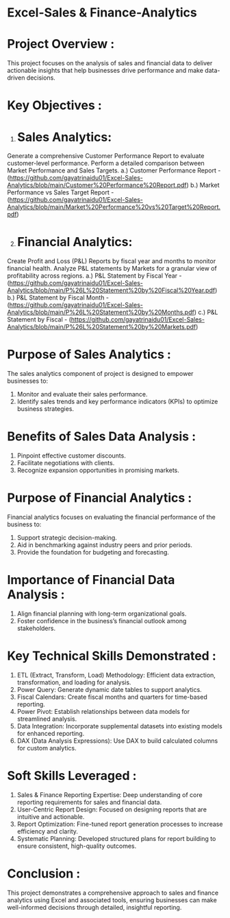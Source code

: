 # Excel-Sales & Finance-Analytics
# Project Overview : 
This project focuses on the analysis of sales and financial data to deliver actionable insights that help businesses drive performance and make data-driven decisions.

# Key Objectives :

1. # Sales Analytics:
Generate a comprehensive Customer Performance Report to evaluate customer-level performance. Perform a detailed comparison between Market Performance and Sales Targets. 
a.) Customer Performance Report - (https://github.com/gayatrinaidu01/Excel-Sales-Analytics/blob/main/Customer%20Performance%20Report.pdf) 
b.) Market Performance vs Sales Target Report - (https://github.com/gayatrinaidu01/Excel-Sales-Analytics/blob/main/Market%20Performance%20vs%20Target%20Report.pdf)

2. # Financial Analytics:
Create Profit and Loss (P&L) Reports by fiscal year and months to monitor financial health. Analyze P&L statements by Markets for a granular view of profitability across regions.
a.) P&L Statement by Fiscal Year - (https://github.com/gayatrinaidu01/Excel-Sales-Analytics/blob/main/P%26L%20Statement%20by%20Fiscal%20Year.pdf)
b.) P&L Statement by Fiscal Month - (https://github.com/gayatrinaidu01/Excel-Sales-Analytics/blob/main/P%26L%20Statement%20by%20Months.pdf)
c.) P&L Statement by Fiscal - (https://github.com/gayatrinaidu01/Excel-Sales-Analytics/blob/main/P%26L%20Statement%20by%20Markets.pdf)

# Purpose of Sales Analytics : 
The sales analytics component of project is designed to empower businesses to:
1. Monitor and evaluate their sales performance.
2. Identify sales trends and key performance indicators (KPIs) to optimize business strategies.

# Benefits of Sales Data Analysis :
1. Pinpoint effective customer discounts.
2. Facilitate negotiations with clients.
3. Recognize expansion opportunities in promising markets.

# Purpose of Financial Analytics :
Financial analytics focuses on evaluating the financial performance of the business to:
1. Support strategic decision-making.
2. Aid in benchmarking against industry peers and prior periods.
3. Provide the foundation for budgeting and forecasting.

# Importance of Financial Data Analysis : 
1. Align financial planning with long-term organizational goals.
2. Foster confidence in the business’s financial outlook among stakeholders.

# Key Technical Skills Demonstrated :
1. ETL (Extract, Transform, Load) Methodology: Efficient data extraction, transformation, and loading for analysis.
2. Power Query: Generate dynamic date tables to support analytics.
3. Fiscal Calendars: Create fiscal months and quarters for time-based reporting.
4. Power Pivot: Establish relationships between data models for streamlined analysis.
5. Data Integration: Incorporate supplemental datasets into existing models for enhanced reporting.
6. DAX (Data Analysis Expressions): Use DAX to build calculated columns for custom analytics.

# Soft Skills Leveraged :
1. Sales & Finance Reporting Expertise: Deep understanding of core reporting requirements for sales and financial data.
2. User-Centric Report Design: Focused on designing reports that are intuitive and actionable.
3. Report Optimization: Fine-tuned report generation processes to increase efficiency and clarity.
4. Systematic Planning: Developed structured plans for report building to ensure consistent, high-quality outcomes.

# Conclusion :
This project demonstrates a comprehensive approach to sales and finance analytics using Excel and associated tools, ensuring businesses can make well-informed decisions through detailed, insightful reporting.
